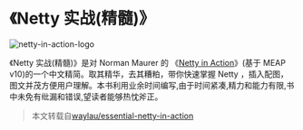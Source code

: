 # 《Netty 实战(精髓)》



![netty-in-action-logo](https://ning-wang.oss-cn-beijing.aliyuncs.com/blog-imags/netty-in-action-logo.jpg)



《Netty 实战(精髓)》是对 Norman Maurer 的 《[Netty in Action](http://ironblog.cn:8909/static/manning.com/maurer/index.htm)》(基于 MEAP v10)的一个中文精简。取其精华，去其糟粕，带你快速掌握 Netty ，插入配图，图文并茂方便用户理解。本书利用业余时间编写,由于时间紧凑,精力和能力有限,书中未免有纰漏和错误,望读者能够热忱斧正。

> 本文转载自[waylau/essential-netty-in-action](https://github.com/waylau/essential-netty-in-action)

